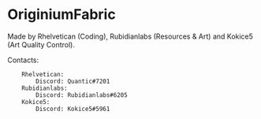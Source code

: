 # OriginiumFabric

Made by Rhelvetican (Coding), Rubidianlabs (Resources & Art) and Kokice5 (Art Quality Control).

Contacts:
```
    Rhelvetican:
        Discord: Quantic#7201
    Rubidianlabs:
        Discord: Rubidianlabs#6205
    Kokice5:
        Discord: Kokice5#5961
```
